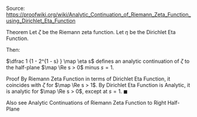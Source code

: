 # 

Source: https://proofwiki.org/wiki/Analytic_Continuation_of_Riemann_Zeta_Function_using_Dirichlet_Eta_Function

Theorem
Let $\zeta$ be the Riemann zeta function.
Let $\eta$ be the Dirichlet Eta Function.

Then:

$\dfrac 1 {1 - 2^{1 - s} } \map \eta s$
defines an analytic continuation of $\zeta$ to the half-plane $\map \Re s > 0$ minus $s = 1$.


Proof
By Riemann Zeta Function in terms of Dirichlet Eta Function, it coincides with $\zeta$ for $\map \Re s > 1$.
By Dirichlet Eta Function is Analytic, it is analytic for $\map \Re s > 0$, except at $s = 1$.
$\blacksquare$


Also see
Analytic Continuations of Riemann Zeta Function to Right Half-Plane




